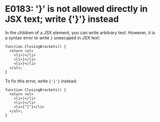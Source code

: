# E0183: '}' is not allowed directly in JSX text; write {'}'} instead

In the children of a JSX element, you can write arbitrary text. However, it is a
syntax error to write `}` unescaped in JSX text:

    function ClosingBrackets() {
      return <ul>
        <li>)</li>
        <li>]</li>
        <li>}</li>
      </ul>;
    }

To fix this error, write `{'}'}` instead:

    function ClosingBrackets() {
      return <ul>
        <li>)</li>
        <li>]</li>
        <li>{"}"}</li>
      </ul>;
    }
